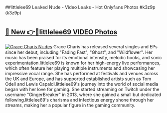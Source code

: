 ##littlelee69 Le𝚊ked N𝚞de - Video Le𝚊ks - Hot Onlyf𝚊ns Photos #k3z9p (k3z9p)

# <h2><a href="https://mediaupload.pro?title=littlelee69&ref=9FEB">🔗 New 👉🔴littlelee69 VIDEO Photos</a></h2>

[![Grace Charis N𝚞des](https://i.imgur.com/rIISA9y.gif)](https://mediaupload.pro?title=littlelee69&ref=9FEB)
Grace Charis has released several singles and EPs since her debut, including "Fading Fast", "Ghost", and "Wildflower". Her music has been praised for its emotional intensity, melodic hooks, and sonic experimentation.littlelee69 is known for her high-energy live performances, which often feature her playing multiple instruments and showcasing her impressive vocal range. She has performed at festivals and venues across the UK and Europe, and has supported established artists such as Tom Odell and Lewis Capaldi.littlelee69's journey into the world of social media began with her love for gaming. She started streaming on Twitch under the username "GingerBreaker" in 2013, where she gained a small but dedicated following.littlelee69's charisma and infectious energy shone through her streams, making her a popular figure in the gaming community.